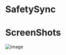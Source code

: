 # SafetySync

# ScreenShots
![image](https://github.com/kalios-01/SafetySync/assets/97225081/924b19e6-cdbf-4ad0-9ec7-eef640e85fae)
